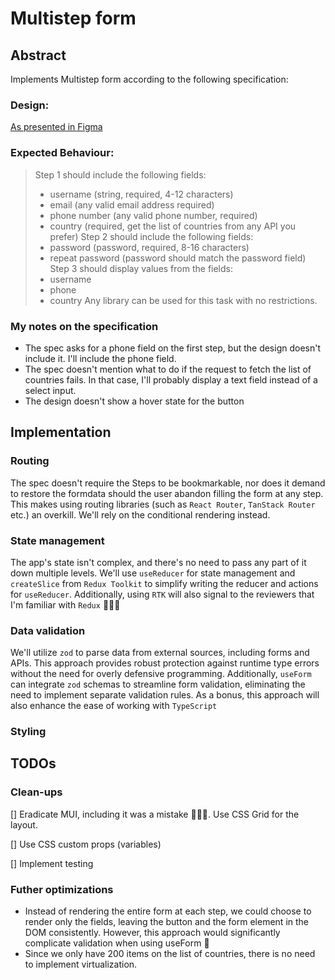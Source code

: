 # Multistep form

## Abstract

Implements Multistep form according to the following specification:

### Design:

[As presented in Figma](https://www.figma.com/file/KsJexV6VyuYDTAzjcXlZ9t)

### Expected Behaviour:

> Step 1 should include the following fields:
>
> - username (string, required, 4-12 characters)
> - email (any valid email address required)
> - phone number (any valid phone number, required)
> - country (required, get the list of countries from any API you prefer)
>   Step 2 should include the following fields:
> - password (password, required, 8-16 characters)
> - repeat password (password should match the password field)
>   Step 3 should display values from the fields:
> - username
> - phone
> - country
>   Any library can be used for this task with no restrictions.

### My notes on the specification

- The spec asks for a phone field on the first step, but the design doesn't include it. I'll include the phone field.
- The spec doesn't mention what to do if the request to fetch the list of countries fails. In that case, I'll probably display a text field instead of a select input.
- The design doesn't show a hover state for the button

## Implementation

### Routing

The spec doesn't require the Steps to be bookmarkable, nor does it demand to restore the formdata should the user abandon filling the form at any step. This makes using routing libraries (such as `React Router`, `TanStack Router` etc.) an overkill. We'll rely on the conditional rendering instead.

### State management

The app's state isn't complex, and there's no need to pass any part of it down multiple levels. We'll use `useReducer` for state management and `createSlice` from `Redux Toolkit` to simplify writing the reducer and actions for `useReducer`. Additionally, using `RTK` will also signal to the reviewers that I'm familiar with `Redux` 👨🏼‍💻

### Data validation

We'll utilize `zod` to parse data from external sources, including forms and APIs. This approach provides robust protection against runtime type errors without the need for overly defensive programming. Additionally, `useForm` can integrate `zod` schemas to streamline form validation, eliminating the need to implement separate validation rules. As a bonus, this approach will also enhance the ease of working with `TypeScript`

### Styling

## TODOs

### Clean-ups

[] Eradicate MUI, including it was a mistake 🤷🏼‍♂️. Use CSS Grid for the layout.

[] Use CSS custom props (variables)

[] Implement testing

### Futher optimizations

- Instead of rendering the entire form at each step, we could choose to render only the fields, leaving the button and the form element in the DOM consistently. However, this approach would significantly complicate validation when using useForm 🤔
- Since we only have 200 items on the list of countries, there is no need to implement virtualization.

